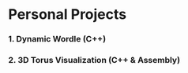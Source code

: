 # Personal Projects

### **1. Dynamic Wordle (C++)**


### **2. 3D Torus Visualization (C++ & Assembly)**
